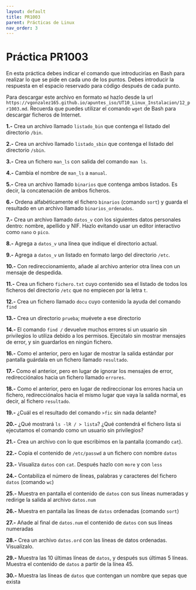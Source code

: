 ```yaml
---
layout: default
title: PR1003
parent: Prácticas de Linux
nav_order: 3
---
```


# Práctica PR1003

En esta práctica debes indicar el comando que introducirías en Bash para realizar lo que se pide en cada uno de los puntos. Debes introducir la respuesta en el espacio reservado para código después de cada punto.

Para descargar este archivo en formato `md` hazlo desde la url `https://vgonzalez165.github.io/apuntes_iso/UT10_Linux_Instalacion/12_pr1003.md`. Recuerda que puedes utilizar el comando `wget` de Bash para descargar ficheros de Internet.


**1.-** Crea un archivo llamado `listado_bin` que contenga el listado del directorio `/bin`.


**2.-** Crea un archivo llamado `listado_sbin` que contenga el listado del directorio `/sbin`.


**3.-** Crea un fichero `man_ls` con salida del comando `man ls`.


**4.-** Cambia el nombre de `man_ls` a `manual`.


**5.-** Crea un archivo llamado `binarios` que contenga ambos listados. Es decir, la concatenación de ambos ficheros.


**6.-** Ordena alfabéticamente el fichero `binarios` (comando `sort`) y guarda el resultado en un archivo llamado `binarios_ordenados`.


**7.-** Crea un archivo llamado `datos_v` con los siguientes datos personales dentro: nombre, apellido y NIF. Hazlo evitando usar un editor interactivo como `nano` o `pico`.


**8.-** Agrega a `datos_v` una línea que indique el directorio actual.


**9.-** Agrega a `datos_v` un listado en formato largo del directorio `/etc`.


**10.-** Con redireccionamiento, añade al archivo anterior otra línea con un mensaje de despedida.


**11.-** Crea un fichero `fichero.txt` cuyo contenido sea el listado de todos los ficheros del directorio `/etc` que no empiecen por la letra `t`.


**12.-** Crea un fichero llamado `docu` cuyo contenido la ayuda del comando `find`


**13.-** Crea un directorio `prueba`; muévete a ese directorio


**14.-** El comando `find /` devuelve muchos errores si un usuario sin privilegios lo utiliza debido a los permisos. Ejecútalo sin mostrar mensajes de error, y sin guardarlos en ningún fichero.


**16.-** Como el anterior, pero en lugar de mostrar la salida estándar por pantalla guárdala en un fichero llamado `resultado`.


**17.-** Como el anterior, pero en lugar de ignorar los mensajes de error, redirecciónalos hacia un fichero llamado `errores`.


**18.-** Como el anterior, pero en lugar de redireccionar los errores hacia un fichero, redirecciónalos hacia el mismo lugar que vaya la salida normal, es decir, al fichero `resultado`.


**19.-** ¿Cuál es el resultado del comando `>fic` sin nada delante?


**20.-** ¿Qué mostrará `ls -lR / > lista`? ¿Qué contendrá el fichero lista si ejecutamos el comando como un usuario sin privilegios?


**21.-** Crea un archivo con lo que escribimos en la pantalla (comando `cat`). 


**22.-** Copia el contenido de `/etc/passwd` a un fichero con nombre `datos`


**23.-** Visualiza `datos` con `cat`. Después hazlo con `more` y con `less`


**24.-** Contabiliza el número de líneas, palabras y caracteres del fichero `datos` (comando `wc`)


**25.-** Muestra en pantalla el contenido de `datos` con sus líneas numeradas y redirige la salida al archivo `datos.num`


**26.-** Muestra en pantalla las líneas de `datos` ordenadas (comando `sort`)


**27.-** Añade al final de `datos.num` el contenido de `datos` con sus líneas numeradas


**28.-** Crea un archivo `datos.ord` con las líneas de datos ordenadas. Visualízalo.


**29.-** Muestra las 10 últimas líneas de `datos`, y después sus últimas 5 líneas. Muestra el contenido de `datos` a partir de la línea 45.


**30.-** Muestra las líneas de `datos` que contengan un nombre que sepas que exista

